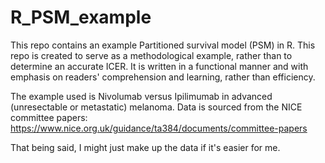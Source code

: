# R_PSM_example

This repo contains an example Partitioned survival model (PSM) in R. This repo is created to serve as a methodological example, rather than to determine an accurate ICER. It is written in a functional manner and with emphasis on readers' comprehension and learning, rather than efficiency. 

The example used is Nivolumab versus Ipilimumab in advanced (unresectable or metastatic) melanoma. Data is sourced from the NICE committee papers:
https://www.nice.org.uk/guidance/ta384/documents/committee-papers

That being said, I might just make up the data if it's easier for me.

